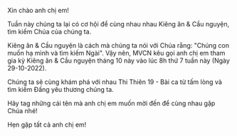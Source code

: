Xin chào anh chị em!

Tuần này chúng ta lại có cơ hội để cùng nhau nhau Kiêng ăn & Cầu nguyện, tìm kiếm Chúa của chúng ta.

Kiêng ăn & Cầu nguyện là cách mà chúng ta nói với Chúa rằng: "Chúng con muốn hạ mình và tìm kiếm Ngài". Vậy nên, MVCN kêu gọi anh chị em tham gia kỳ Kiêng ăn & Cầu nguyện tháng 10 này vào lúc 8h thứ 7 tuần này (Ngày 29-10-2022).

Chúng ta sẽ cùng khám phá với nhau Thi Thiên 19 - Bài ca từ tấm lòng và tìm kiếm Đấng yêu thương chúng ta.

Hãy tag những cái tên mà anh chị em muốn mời đến để cùng nhau gặp Chúa nhé!

Hẹn gặp tất cả anh chị em!